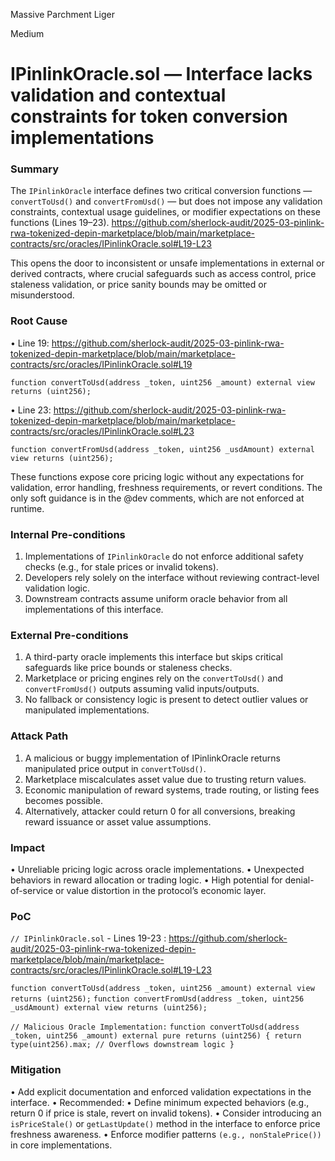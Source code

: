 Massive Parchment Liger

Medium

# IPinlinkOracle.sol — Interface lacks validation and contextual constraints for token conversion implementations

### Summary

The `IPinlinkOracle` interface defines two critical conversion functions — `convertToUsd()` and `convertFromUsd()` — but does not impose any validation constraints, contextual usage guidelines, or modifier expectations on these functions (Lines 19–23). https://github.com/sherlock-audit/2025-03-pinlink-rwa-tokenized-depin-marketplace/blob/main/marketplace-contracts/src/oracles/IPinlinkOracle.sol#L19-L23

This opens the door to inconsistent or unsafe implementations in external or derived contracts, where crucial safeguards such as access control, price staleness validation, or price sanity bounds may be omitted or misunderstood.


### Root Cause

 • Line 19: https://github.com/sherlock-audit/2025-03-pinlink-rwa-tokenized-depin-marketplace/blob/main/marketplace-contracts/src/oracles/IPinlinkOracle.sol#L19

`function convertToUsd(address _token, uint256 _amount) external view returns (uint256);`

 • Line 23: https://github.com/sherlock-audit/2025-03-pinlink-rwa-tokenized-depin-marketplace/blob/main/marketplace-contracts/src/oracles/IPinlinkOracle.sol#L23

`function convertFromUsd(address _token, uint256 _usdAmount) external view returns (uint256);`

These functions expose core pricing logic without any expectations for validation, error handling, freshness requirements, or revert conditions. The only soft guidance is in the @dev comments, which are not enforced at runtime.



### Internal Pre-conditions

1. Implementations of `IPinlinkOracle` do not enforce additional safety checks (e.g., for stale prices or invalid tokens).
2. Developers rely solely on the interface without reviewing contract-level validation logic.
3. Downstream contracts assume uniform oracle behavior from all implementations of this interface.



### External Pre-conditions

1. A third-party oracle implements this interface but skips critical safeguards like price bounds or staleness checks.
2. Marketplace or pricing engines rely on the `convertToUsd()` and `convertFromUsd()` outputs assuming valid inputs/outputs.
3. No fallback or consistency logic is present to detect outlier values or manipulated implementations.



### Attack Path

 1. A malicious or buggy implementation of IPinlinkOracle returns manipulated price output in `convertToUsd()`.
 2. Marketplace miscalculates asset value due to trusting return values.
 3. Economic manipulation of reward systems, trade routing, or listing fees becomes possible.
 4. Alternatively, attacker could return 0 for all conversions, breaking reward issuance or asset value assumptions.



### Impact

 • Unreliable pricing logic across oracle implementations.
 • Unexpected behaviors in reward allocation or trading logic.
 • High potential for denial-of-service or value distortion in the protocol’s economic layer.



### PoC

`// IPinlinkOracle.sol` - Lines 19-23 : https://github.com/sherlock-audit/2025-03-pinlink-rwa-tokenized-depin-marketplace/blob/main/marketplace-contracts/src/oracles/IPinlinkOracle.sol#L19-L23

`function convertToUsd(address _token, uint256 _amount) external view returns (uint256);`
`function convertFromUsd(address _token, uint256 _usdAmount) external view returns (uint256);`

`// Malicious Oracle Implementation:`
`function convertToUsd(address _token, uint256 _amount) external pure returns (uint256) {
    return type(uint256).max; // Overflows downstream logic
}`



### Mitigation

 • Add explicit documentation and enforced validation expectations in the interface.
 • Recommended:
 • Define minimum expected behaviors (e.g., return 0 if price is stale, revert on invalid tokens).
 • Consider introducing an `isPriceStale()` or `getLastUpdate()` method in the interface to enforce price freshness awareness.
 • Enforce modifier patterns `(e.g., nonStalePrice())` in core implementations.
